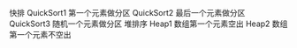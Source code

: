 快排
QuickSort1 第一个元素做分区
QuickSort2 最后一个元素做分区
QuickSort3 随机一个元素做分区
堆排序
Heap1 数组第一个元素空出
Heap2 数组第一个元素不空出